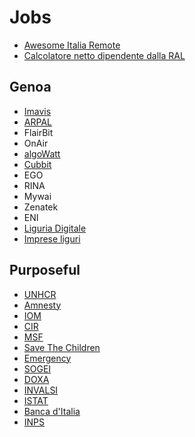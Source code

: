# Jobs

- [Awesome Italia Remote](https://github.com/italiaremote/awesome-italia-remote)
- [Calcolatore netto dipendente dalla RAL](https://www.jethr.com/strumenti)

## Genoa

- [Imavis](https://software.imavis.com/it/job)
- [ARPAL](https://www.arpal.gov.it/amministrazione-trasparente/bandi-di-concorso.html)
- FlairBit
- OnAir
- [algoWatt](https://algowatt.com/chi-siamo/lavora-con-noi/)
- [Cubbit](https://www.cubbit.io/about-cubbit)
- EGO
- RINA
- Mywai
- Zenatek
- ENI
- [Liguria Digitale](https://trasparenza.liguriadigitale.it/trasparenza/selezione-del-personale/avvisi-di-selezione.html)
- [Imprese liguri](https://vetrinaimprese.comune.genova.it/vimp/home)

## Purposeful

- [UNHCR](http://italy.unhcr.io/land.php)
- [Amnesty](https://www.amnesty.it/chi-siamo/lavora-con-noi/)
- [IOM](https://tinyurl.com/h8s2grp)
- [CIR](http://www.cir-onlus.org/collabora-con-noi/)
- [MSF](http://www.medicisenzafrontiere.it/posizioni-aperte)
- [Save The Children](https://www.savethechildren.it/lavora-con-noi)
- [Emergency](https://www.emergency.it/lavora-con-noi/chi-cerchiamo/)
- [SOGEI](https://www.sogei.it/it/sogei-homepage/lavora-con-noi/avvisi-di-selezione-e-invio-candidature.html)
- [DOXA](http://www.doxa.it/lavora-con-noi/)
- [INVALSI](http://www.invalsi.it/invalsi/concorsi.php?page=procedure_bancadati_att)
- [ISTAT](https://www.istat.it/it/amministrazione-trasparente/bandi-di-concorso)
- [Banca d'Italia](http://www.bancaditalia.it/chi-siamo/lavorare-bi/informazioni-concorsi/bandi/index.html)
- [INPS](https://www.inps.it/NuovoportaleINPS/default.aspx?sPathID=%3B0%3B46124%3B46106%3B&lastMenu=46106&iMenu=13&p4=2)
